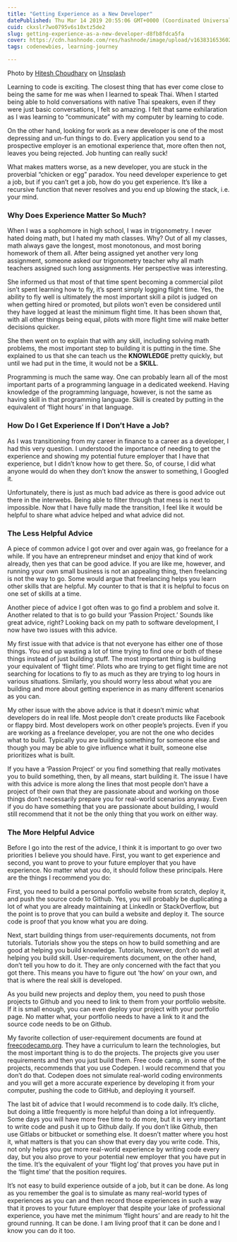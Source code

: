 ```yaml
---
title: "Getting Experience as a New Developer"
datePublished: Thu Mar 14 2019 20:55:06 GMT+0000 (Coordinated Universal Time)
cuid: ckxslr7wo0795v6s10xtz5de2
slug: getting-experience-as-a-new-developer-d8fb8fdca5fa
cover: https://cdn.hashnode.com/res/hashnode/image/upload/v1638316536029/kFBUkXfzO.jpeg
tags: codenewbies, learning-journey

---
```


Photo by [Hitesh Choudhary](https://unsplash.com/@hiteshchoudhary?utm_source=medium&utm_medium=referral) on [Unsplash](https://unsplash.com?utm_source=medium&utm_medium=referral)

Learning to code is exciting. The closest thing that has ever come close to being the same for me was when I learned to speak Thai. When I started being able to hold conversations with native Thai speakers, even if they were just basic conversations, I felt so amazing. I felt that same exhilaration as I was learning to “communicate” with my computer by learning to code.

On the other hand, looking for work as a new developer is one of the most depressing and un-fun things to do. Every application you send to a prospective employer is an emotional experience that, more often then not, leaves you being rejected. Job hunting can really suck!

What makes matters worse, as a new developer, you are stuck in the proverbial “chicken or egg” paradox. You need developer experience to get a job, but if you can’t get a job, how do you get experience. It’s like a recursive function that never resolves and you end up blowing the stack, i.e. your mind.

### Why Does Experience Matter So Much?

When I was a sophomore in high school, I was in trigonometry. I never hated doing math, but I hated my math classes. Why? Out of all my classes, math always gave the longest, most monotonous, and most boring homework of them all. After being assigned yet another very long assignment, someone asked our trigonometry teacher why all math teachers assigned such long assignments. Her perspective was interesting.

She informed us that most of that time spent becoming a commercial pilot isn’t spent learning how to fly, it’s spent simply logging flight time. Yes, the ability to fly well is ultimately the most important skill a pilot is judged on when getting hired or promoted, but pilots won’t even be considered until they have logged at least the minimum flight time. It has been shown that, with all other things being equal, pilots with more flight time will make better decisions quicker.

She then went on to explain that with any skill, including solving math problems, the most important step to building it is putting in the time. She explained to us that she can teach us the **KNOWLEDGE** pretty quickly, but until we had put in the time, it would not be a **SKILL**.

Programming is much the same way. One can probably learn all of the most important parts of a programming language in a dedicated weekend. Having knowledge of the programming language, however, is not the same as having skill in that programming language. Skill is created by putting in the equivalent of ‘flight hours’ in that language.

### How Do I Get Experience If I Don’t Have a Job?

As I was transitioning from my career in finance to a career as a developer, I had this very question. I understood the importance of needing to get the experience and showing my potential future employer that I have that experience, but I didn’t know how to get there. So, of course, I did what anyone would do when they don’t know the answer to something, I Googled it.

Unfortunately, there is just as much bad advice as there is good advice out there in the interwebs. Being able to filter through that mess is next to impossible. Now that I have fully made the transition, I feel like it would be helpful to share what advice helped and what advice did not.

### The Less Helpful Advice

A piece of common advice I got over and over again was, go freelance for a while. If you have an entrepreneur mindset and enjoy that kind of work already, then yes that can be good advice. If you are like me, however, and running your own small business is not an appealing thing, then freelancing is not the way to go. Some would argue that freelancing helps you learn other skills that are helpful. My counter to that is that it is helpful to focus on one set of skills at a time.

Another piece of advice I got often was to go find a problem and solve it. Another related to that is to go build your ‘Passion Project.’ Sounds like great advice, right? Looking back on my path to software development, I now have two issues with this advice.

My first issue with that advice is that not everyone has either one of those things. You end up wasting a lot of time trying to find one or both of these things instead of just building stuff. The most important thing is building your equivalent of ‘flight time’. Pilots who are trying to get flight time are not searching for locations to fly to as much as they are trying to log hours in various situations. Similarly, you should worry less about what you are building and more about getting experience in as many different scenarios as you can.

My other issue with the above advice is that it doesn’t mimic what developers do in real life. Most people don’t create products like Facebook or flappy bird. Most developers work on other people’s projects. Even if you are working as a freelance developer, you are not the one who decides what to build. Typically you are building something for someone else and though you may be able to give influence what it built, someone else prioritizes what is built.

If you have a ‘Passion Project’ or you find something that really motivates you to build something, then, by all means, start building it. The issue I have with this advice is more along the lines that most people don’t have a project of their own that they are passionate about and working on those things don’t necessarily prepare you for real-world scenarios anyway. Even if you do have something that you are passionate about building, I would still recommend that it not be the only thing that you work on either way.

### The More Helpful Advice

Before I go into the rest of the advice, I think it is important to go over two priorities I believe you should have. First, you want to get experience and second, you want to prove to your future employer that you have experience. No matter what you do, it should follow these principals. Here are the things I recommend you do:

First, you need to build a personal portfolio website from scratch, deploy it, and push the source code to Github. Yes, you will probably be duplicating a lot of what you are already maintaining at LinkedIn or StackOverflow, but the point is to prove that you can build a website and deploy it. The source code is proof that you know what you are doing.

Next, start building things from user-requirements documents, not from tutorials. Tutorials show you the steps on how to build something and are good at helping you build knowledge. Tutorials, however, don’t do well at helping you build skill. User-requirements document, on the other hand, don’t tell you how to do it. They are only concerned with the fact that you got there. This means you have to figure out ‘the how’ on your own, and that is where the real skill is developed.

As you build new projects and deploy them, you need to push those projects to Github and you need to link to them from your portfolio website. If it is small enough, you can even deploy your project with your portfolio page. No matter what, your portfolio needs to have a link to it and the source code needs to be on Github.

My favorite collection of user-requirement documents are found at [freecodecamp.org](https://www.freecodecamp.org/). They have a curriculum to learn the technologies, but the most important thing is to do the projects. The projects give you user requirements and then you just build them. Free code camp, in some of the projects, recommends that you use Codepen. I would recommend that you don’t do that. Codepen does not simulate real-world coding environments and you will get a more accurate experience by developing it from your computer, pushing the code to GitHub, and deploying it yourself.

The last bit of advice that I would recommend is to code daily. It’s cliche, but doing a little frequently is more helpful than doing a lot infrequently. Some days you will have more free time to do more, but it is very important to write code and push it up to Github daily. If you don’t like Github, then use Gitlabs or bitbucket or something else. It doesn’t matter where you host it, what matters is that you can show that every day you write code. This, not only helps you get more real-world experience by writing code every day, but you also prove to your potential new employer that you have put in the time. It’s the equivalent of your ‘flight log’ that proves you have put in the ‘flight time’ that the position requires.

It’s not easy to build experience outside of a job, but it can be done. As long as you remember the goal is to simulate as many real-world types of experiences as you can and then record those experiences in such a way that it proves to your future employer that despite your lake of professional experience, you have met the minimum ‘flight hours’ and are ready to hit the ground running. It can be done. I am living proof that it can be done and I know you can do it too.
